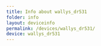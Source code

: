 ```yaml
---
title: Info about wallys_dr531
folder: info
layout: deviceinfo
permalink: /devices/wallys_dr531/
device: wallys_dr531
---
```

